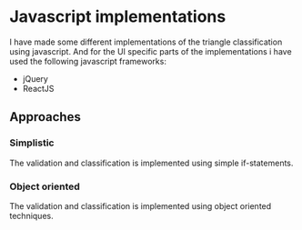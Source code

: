 # Javascript implementations

I have made some different implementations of the triangle classification using javascript. And for the UI specific parts of the implementations i have used the following javascript frameworks:

* jQuery
* ReactJS

## Approaches

### Simplistic
The validation and classification is implemented using simple if-statements. 

### Object oriented
The validation and classification is implemented using object oriented techniques. 
